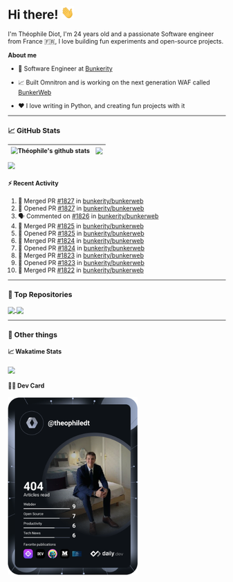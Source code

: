 # Hi there! <img src="./wave.gif" width="30px" height="30px" />

I'm Théophile Diot, I'm 24 years old and a passionate Software engineer from France 🇫🇷, I love building fun experiments and open-source projects.

**About me**

- 💼 Software Engineer at [Bunkerity](https://www.bunkerity.com/)

- 📈 Built Omnitron and is working on the next generation WAF called [BunkerWeb](https://www.bunkerweb.io)

- ❤️ I love writing in Python, and creating fun projects with it

---

### 📈 GitHub Stats

| <img align="center" src="https://github-readme-stats.vercel.app/api?username=TheophileDiot&show_icons=true&include_all_commits=true&theme=algolia&hide_border=true&rank_icon=github" alt="Théophile's github stats" /> | <img align="center" src="https://github-readme-stats.vercel.app/api/top-langs/?username=TheophileDiot&layout=compact&theme=algolia&hide_border=true" /> |
| ---------------------------------------------------------------------------------------------------------------------------------------------------------------------------------------------------------------------- | ------------------------------------------------------------------------------------------------------------------------------------------------------- |

![](https://github-readme-activity-graph.vercel.app/graph?username=TheophileDiot&theme=tokyo-night)

#### :zap: Recent Activity

<!--START_SECTION:activity-->
1. 🎉 Merged PR [#1827](https://github.com/bunkerity/bunkerweb/pull/1827) in [bunkerity/bunkerweb](https://github.com/bunkerity/bunkerweb)
2. 💪 Opened PR [#1827](https://github.com/bunkerity/bunkerweb/pull/1827) in [bunkerity/bunkerweb](https://github.com/bunkerity/bunkerweb)
3. 🗣 Commented on [#1826](https://github.com/bunkerity/bunkerweb/issues/1826#issuecomment-2563441973) in [bunkerity/bunkerweb](https://github.com/bunkerity/bunkerweb)
4. 🎉 Merged PR [#1825](https://github.com/bunkerity/bunkerweb/pull/1825) in [bunkerity/bunkerweb](https://github.com/bunkerity/bunkerweb)
5. 💪 Opened PR [#1825](https://github.com/bunkerity/bunkerweb/pull/1825) in [bunkerity/bunkerweb](https://github.com/bunkerity/bunkerweb)
6. 🎉 Merged PR [#1824](https://github.com/bunkerity/bunkerweb/pull/1824) in [bunkerity/bunkerweb](https://github.com/bunkerity/bunkerweb)
7. 💪 Opened PR [#1824](https://github.com/bunkerity/bunkerweb/pull/1824) in [bunkerity/bunkerweb](https://github.com/bunkerity/bunkerweb)
8. 🎉 Merged PR [#1823](https://github.com/bunkerity/bunkerweb/pull/1823) in [bunkerity/bunkerweb](https://github.com/bunkerity/bunkerweb)
9. 💪 Opened PR [#1823](https://github.com/bunkerity/bunkerweb/pull/1823) in [bunkerity/bunkerweb](https://github.com/bunkerity/bunkerweb)
10. 🎉 Merged PR [#1822](https://github.com/bunkerity/bunkerweb/pull/1822) in [bunkerity/bunkerweb](https://github.com/bunkerity/bunkerweb)
<!--END_SECTION:activity-->

---

### 🔧 Top Repositories

<a href="https://github.com/bunkerity/bunkerweb">
  <img align="center" src="https://github-readme-stats.vercel.app/api/pin/?username=Bunkerity&repo=bunkerweb&theme=algolia" />
</a>
<a href="https://github.com/TheophileDiot/Omnitron">
  <img align="center" src="https://github-readme-stats.vercel.app/api/pin/?username=TheophileDiot&repo=Omnitron&theme=algolia" />
</a>

---

### 🎉 Other things

#### 📈 Wakatime Stats

<a href="https://wakatime.com/@theophile_bunkerity">
  <img align="center" src="https://github-readme-stats.vercel.app/api/wakatime?username=3aa5ce41-c253-43d9-8441-a721e446a45f&layout=compact&theme=algolia" />
</a>

#### 👨‍💻 Dev Card

<a href="https://app.daily.dev/TheophileDt">
  <img src="./devcard.svg" width="300" alt="Théophile Diot's Dev Card"/>
</a>
